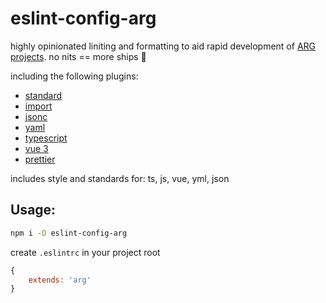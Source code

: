 # eslint-config-arg
highly opinionated liniting and formatting to aid rapid development of [ARG projects](https://arg.protocol.ai/). 
no nits == more ships 🚢

including the following plugins:
 - [standard](https://standardjs.com/)
 - [import](https://github.com/import-js/eslint-plugin-import)
 - [jsonc](https://github.com/ota-meshi/eslint-plugin-jsonc/)
 - [yaml](https://github.com/ota-meshi/eslint-plugin-yml)
 - [typescript](https://github.com/typescript-eslint/typescript-eslint)
 - [vue 3](https://github.com/vuejs/eslint-plugin-vue)
 - [prettier](https://github.com/prettier/eslint-plugin-prettier)

includes style and standards for: ts, js, vue, yml, json

## Usage:
```sh
npm i -D eslint-config-arg
```

create `.eslintrc` in your project root
```js
{
    extends: 'arg'
}
```